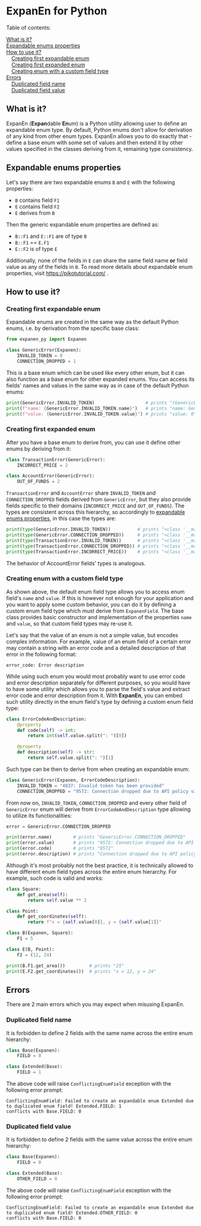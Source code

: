# ExpanEn for Python
Table of contents:

[What is it?](#what_is_it)<br>
[Expandable enums properties](#expandable_enums_properties)<br>
[How to use it?](#how_to_use_it)<br>
&emsp;[Creating first expandable enum](#creating_first_expandable_enum)<br>
&emsp;[Creating first expanded enum](#creating_first_expanded_enum)<br>
&emsp;[Creating enum with a custom field type](#creating_enum_with_custom_field_type)<br>
[Errors](#errors)<br>
&emsp;[Duplicated field name](#duplicated_field_name)<br>
&emsp;[Duplicated field value](#duplicated_field_value)<br>

## <a name="what_is_it"></a>What is it?

ExpanEn (**Expan**dable **En**um) is a Python utility allowing user to define an expandable enum type. By default, Python enums
don't allow for derivation of any kind from other enum types. ExpanEn allows you to do exactly that - define a base
enum with some set of values and then extend it by other values specified in the classes deriving from it, remaining
type consistency.

## <a name="expandable_enums_properties"></a>Expandable enums properties

Let's say there are two expandable enums `B` and `E` with the following properties:
* `B` contains field `F1`
* `E` contains field `F2`
* `E` derives from `B`

Then the generic expandable enum properties are defined as:
* `B::F1` and `E::F1` are of type `B`
* `B::F1` == `E.F1`
* `E::F2` is of type `E`

Additionally, none of the fields in `E` can share the same field name **or** field value as any of the fields in `B`. To 
read more details about expandable enum properties, visit https://pikotutorial.com/ .

## <a name="how_to_use_it"></a>How to use it?

### <a name="creating_first_expandable_enum"></a>Creating first expandable enum

Expandable enums are created in the same way as the default Python enums, i.e. by derivation from the specific base class:

```python
from expanen_py import Expanen

class GenericError(Expanen):
    INVALID_TOKEN = 0
    CONNECTION_DROPPED = 1
```

This is a base enum which can be used like every other enum, but it can also function as a base enum for other expanded
enums. You can access its fields' names and values in the same way as in case of the default Python enums:

```python
print(GenericError.INVALID_TOKEN)                   # prints "(GenericError.INVALID_TOKEN: 0)"
print(f"name: {GenericError.INVALID_TOKEN.name}")   # prints "name: GenericError.INVALID_TOKEN"
print(f"value: {GenericError.INVALID_TOKEN.value}") # prints "value: 0"
```

### <a name="creating_first_expanded_enum"></a>Creating first expanded enum

After you have a base enum to derive from, you can use it define other enums by deriving from it:

```python
class TransactionError(GenericError):
    INCORRECT_PRICE = 2

class AccountError(GenericError):
    OUT_OF_FUNDS = 2
```

`TransactionError` and `AccountError` share `INVALID_TOKEN` and `CONNECTION_DROPPED` fields derived from `GenericError`,
but they also provide fields specific to their domains (`INCORRECT_PRICE` and `OUT_OF_FUNDS`). The types are consistent
across this hierarchy, so accordingly to [expandable enums properties](#expandable_enums_properties), in this case the 
types are:

```python
print(type(GenericError.INVALID_TOKEN))          # prints "<class '__main__.GenericError'>"
print(type(GenericError.CONNECTION_DROPPED))     # prints "<class '__main__.GenericError'>"
print(type(TransactionError.INVALID_TOKEN))      # prints "<class '__main__.GenericError'>"
print(type(TransactionError.CONNECTION_DROPPED)) # prints "<class '__main__.GenericError'>"
print(type(TransactionError.INCORRECT_PRICE))    # prints "<class '__main__.TransactionError'>"
```

The behavior of AccountError fields' types is analogous.

### <a name="creating_enum_with_custom_field_type"></a>Creating enum with a custom field type

As shown above, the default enum field type allows you to access enum field's `name` and `value`. If this is however not
enough for your application and you want to apply some custom behavior, you can do it by defining a custom enum field
type which must derive from `ExpanenField`. The base class provides basic constructor and implementation of 
the properties `name` and `value`, so that custom field types may re-use it.

Let's say that the value of an enum is not a simple value, but encodes complex information. For example, 
value of an enum field of a certain error may contain a string with an error code and a detailed description of that 
error in the following format:

```
error_code: Error description
```

While using such enum you would most probably want to use error code and error description separately for different purposes,
so you would have to have some utility which allows you to parse the field's value and extract error code and error
description from it. With **ExpanEn**, you can embed such utility directly in the enum field's type by defining a custom
enum field type:

```python
class ErrorCodeAndDescription:
    @property
    def code(self) -> int:
        return int(self.value.split(": ")[0])

    @property
    def description(self) -> str:
        return self.value.split(": ")[1]
```

Such type can be then to derive from when creating an expandable enum:

```python
class GenericError(Expanen, ErrorCodeDescription):
    INVALID_TOKEN = "4837: Invalid token has been provided"
    CONNECTION_DROPPED = "9572: Connection dropped due to API policy violation"
```

From now on, `INVALID_TOKEN`, `CONNECTION_DROPPED` and every other field of `GenericError` enum will derive from 
`ErrorCodeAndDescription` type allowing to utilize its functionalities:

```python
error = GenericError.CONNECTION_DROPPED

print(error.name)        # prints "GenericError.CONNECTION_DROPPED"
print(error.value)       # prints "9572: Connection dropped due to API policy violation"
print(error.code)        # prints "9572"
print(error.description) # prints "Connection dropped due to API policy violation"
```

Although it's most probably not the best practice, it is technically allowed to have different enum field types across 
the entire enum hierarchy. For example, such code is valid and works:

```python
class Square:
    def get_area(self):
        return self.value ** 2

class Point:
    def get_coordinates(self):
        return f"x = {self.value[0]}, y = {self.value[1]}"

class B(Expanen, Square):
    F1 = 5

class E(B, Point):
    F2 = (12, 24)

print(B.F1.get_area())         # prints "25"
print(E.F2.get_coordinates())  # prints "x = 12, y = 24"
```

## <a name="errors"></a>Errors

There are 2 main errors which you may expect when misusing ExpanEn.

### <a name="duplicated_field_name"></a>Duplicated field name

It is forbidden to define 2 fields with the same name across the entire enum hierarchy:

```python
class Base(Expanen):
    FIELD = 0

class Extended(Base):
    FIELD = 1
```

The above code will raise `ConflictingEnumField` exception with the following error prompt:

```
ConflictingEnumField: Failed to create an expandable enum Extended due to duplicated enum field! Extended.FIELD: 1 
conflicts with Base.FIELD: 0
```

### <a name="duplicated_field_value"></a>Duplicated field value

It is forbidden to define 2 fields with the same value across the entire enum hierarchy:

```python
class Base(Expanen):
    FIELD = 0

class Extended(Base):
    OTHER_FIELD = 0
```

The above code will raise `ConflictingEnumField` exception with the following error prompt:

```
ConflictingEnumField: Failed to create an expandable enum Extended due to duplicated enum field! Extended.OTHER_FIELD: 0 
conflicts with Base.FIELD: 0
```
